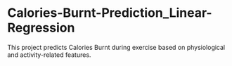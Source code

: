 # Calories-Burnt-Prediction_Linear-Regression
This project predicts Calories Burnt during exercise based on physiological and activity-related features.
